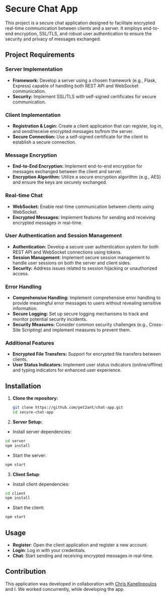 # Secure Chat App

This project is a secure chat application designed to facilitate encrypted real-time communication between clients and a server. It employs end-to-end encryption, SSL/TLS, and robust user authentication to ensure the security and privacy of messages exchanged.

## Project Requirements

### Server Implementation
- **Framework:** Develop a server using a chosen framework (e.g., Flask, Express) capable of handling both REST API and WebSocket communication.
- **Security:** Implement SSL/TLS with self-signed certificates for secure communication.

### Client Implementation
- **Registration & Login:** Create a client application that can register, log in, and send/receive encrypted messages to/from the server.
- **Secure Connection:** Use a self-signed certificate for the client to establish a secure connection.

### Message Encryption
- **End-to-End Encryption:** Implement end-to-end encryption for messages exchanged between the client and server.
- **Encryption Algorithm:** Utilize a secure encryption algorithm (e.g., AES) and ensure the keys are securely exchanged.

### Real-time Chat
- **WebSocket:** Enable real-time communication between clients using WebSocket.
- **Encrypted Messages:** Implement features for sending and receiving encrypted messages in real-time.

### User Authentication and Session Management
- **Authentication:** Develop a secure user authentication system for both REST API and WebSocket connections using tokens.
- **Session Management:** Implement secure session management to handle user sessions on both the server and client sides.
- **Security:** Address issues related to session hijacking or unauthorized access.

### Error Handling
- **Comprehensive Handling:** Implement comprehensive error handling to provide meaningful error messages to users without revealing sensitive information.
- **Secure Logging:** Set up secure logging mechanisms to track and monitor potential security incidents.
- **Security Measures:** Consider common security challenges (e.g., Cross-Site Scripting) and implement measures to prevent them.

### Additional Features
- **Encrypted File Transfers:** Support for encrypted file transfers between clients.
- **User Status Indicators:** Implement user status indicators (online/offline) and typing indicators for enhanced user experience.

## Installation

1. **Clone the repository:**
   ```bash
   git clone https://github.com/pet2ant/chat-app.git
   cd secure-chat-app
   ```
2. **Server Setup:**

- Install server dependencies:
```bash
cd server
npm install
```
- Start the server:
```bash
npm start
```

3. **Client Setup**:
- Install client dependencies:
```bash
cd client
npm install
```
- Start the client:
```bash
npm start
```
## Usage
- **Register**: Open the client application and register a new account.
- **Login**: Log in with your credentials.
- **Chat**: Start sending and receiving encrypted messages in real-time.

## Contribution
This application was developed in collaboration with [Chris Kanellopoulos](https://github.com/Ckanel/) and I. We worked concurrently, while developing the app.
